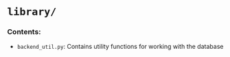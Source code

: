 # `library/`

### Contents:
- `backend_util.py`: Contains utility functions for working with the database
